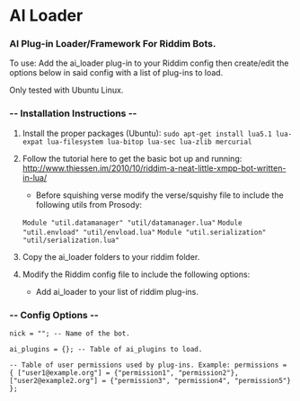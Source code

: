 # AI Loader

### AI Plug-in Loader/Framework For Riddim Bots.

To use: Add the ai_loader plug-in to your Riddim config then create/edit the options below in said config with a list of plug-ins to load.

Only tested with Ubuntu Linux.

### -- Installation Instructions --

1. Install the proper packages (Ubuntu): `sudo apt-get install lua5.1 lua-expat lua-filesystem lua-bitop lua-sec lua-zlib mercurial`

2. Follow the tutorial here to get the basic bot up and running: http://www.thiessen.im/2010/10/riddim-a-neat-little-xmpp-bot-written-in-lua/
    - Before squishing verse modify the verse/squishy file to include the following utils from Prosody:

    `Module "util.datamanager" "util/datamanager.lua"`
    `Module "util.envload" "util/envload.lua"`
    `Module "util.serialization" "util/serialization.lua"`

3. Copy the ai_loader folders to your riddim folder.
    

4. Modify the Riddim config file to include the following options:
	- Add ai_loader to your list of riddim plug-ins.

### -- Config Options --

`nick = ""; -- Name of the bot.`

`ai_plugins = {}; -- Table of ai_plugins to load.`

`-- Table of user permissions used by plug-ins. Example:
permissions = {
  ["user1@example.org"] = {"permission1", "permission2"},
  ["user2@example2.org"] = {"permission3", "permission4", "permission5"}
};`
